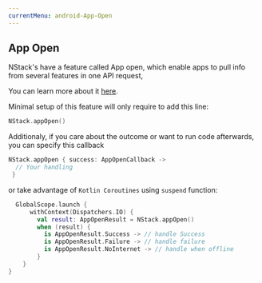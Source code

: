 ```yaml
---
currentMenu: android-App-Open
---
```


## App Open

NStack's have a feature called App open, which enable apps to pull info from several features in one API request, 

You can learn more about it [here](../../app-open.html).

Minimal setup of this feature will only require to add this line:
```kotlin
NStack.appOpen()
```

Additionaly, if you care about the outcome or want to run code afterwards, you can specify this callback
```kotlin
NStack.appOpen { success: AppOpenCallback ->
  // Your handling
 }
```
or take advantage of `Kotlin Coroutines` using `suspend` function:
```kotlin
  GlobalScope.launch {
      withContext(Dispatchers.IO) {
        val result: AppOpenResult = NStack.appOpen()
        when (result) {
          is AppOpenResult.Success -> // handle Success
          is AppOpenResult.Failure -> // handle failure
          is AppOpenResult.NoInternet -> // handle when offline
        }
    }
}
```

